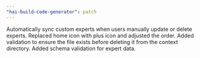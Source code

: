```yaml
---
"hai-build-code-generator": patch
---
```


Automatically sync custom experts when users manually update or delete experts. 
Replaced home icon with plus icon and adjusted the order. 
Added validation to ensure the file exists before deleting it from the context directory.
Added schema validation for expert data.
